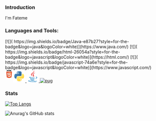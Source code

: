 ### Introduction

<!--
**Fateme-Ahsan/Fateme-Ahsan** is a ✨ _special_ ✨ repository because its `README.md` (this file) appears on your GitHub profile.
-->
I'm Fateme

<h3 align="left">Languages and Tools:</h3>
[![](	https://img.shields.io/badge/Java-e87b27?style=for-the-badge&logo=java&logoColor=white)](https://www.java.com/)
[![](	https://img.shields.io/badge/html-26054a?style=for-the-badge&logo=javascript&logoColor=white)](https://html.com/)
[![](	https://img.shields.io/badge/javascript-74a6e?style=for-the-badge&logo=javascript&logoColor=white)](https://www.javascript.com/)
<a href="https://www.python.org" target="_blank"> <img src="https://raw.githubusercontent.com/devicons/devicon/master/icons/python/python-original.svg" alt="python" width="40" height="40"/> </a><img align="left" alt="HTML5" width="26px" src="https://raw.githubusercontent.com/github/explore/80688e429a7d4ef2fca1e82350fe8e3517d3494d/topics/html/html.png" />
<a href="https://www.java.com" target="_blank"> <img src="https://raw.githubusercontent.com/devicons/devicon/master/icons/java/java-original.svg" alt="java" width="40" height="40"/> </a>
<a href="https://pugjs.org" target="_blank"> <img src="https://cdn.worldvectorlogo.com/logos/pug.svg" alt="pug" width="40" height="40"/> </a>

### Stats

[![Top Langs](https://github-readme-stats.vercel.app/api/top-langs/?username=Fateme-Ahsan&theme=radical)](https://github.com/Fateme-Ahsan/github-readme-stats)


![Anurag's GitHub stats](https://github-readme-stats.vercel.app/api?username=Fateme-Ahsan&show_icons=true&theme=radical)


